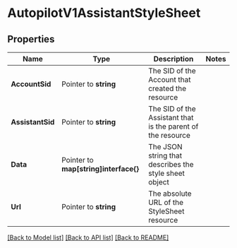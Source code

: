 # AutopilotV1AssistantStyleSheet

## Properties

Name | Type | Description | Notes
------------ | ------------- | ------------- | -------------
**AccountSid** | Pointer to **string** | The SID of the Account that created the resource |
**AssistantSid** | Pointer to **string** | The SID of the Assistant that is the parent of the resource |
**Data** | Pointer to **map[string]interface{}** | The JSON string that describes the style sheet object |
**Url** | Pointer to **string** | The absolute URL of the StyleSheet resource |

[[Back to Model list]](../README.md#documentation-for-models) [[Back to API list]](../README.md#documentation-for-api-endpoints) [[Back to README]](../README.md)


